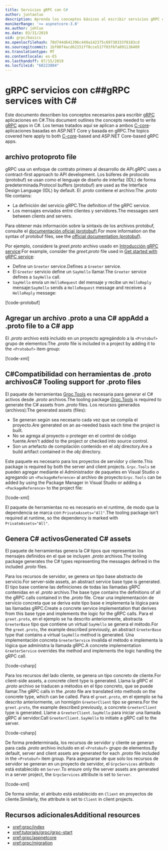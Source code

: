 ```yaml
---
title: Servicios gRPC con C#
author: juntaoluo
description: Aprenda los conceptos básicos al escribir servicios gRPC con C#.
monikerRange: '>= aspnetcore-3.0'
ms.author: johluo
ms.date: 03/31/2019
uid: grpc/basics
ms.openlocfilehash: 78d744d641396c449a142375c69730333f8183cd
ms.sourcegitcommit: 1bf80f4acd62151ff8cce517f03f6fa891136409
ms.translationtype: MT
ms.contentlocale: es-ES
ms.lasthandoff: 07/15/2019
ms.locfileid: "68223884"
---
```

# <a name="grpc-services-with-c"></a><span data-ttu-id="6597d-103">gRPC servicios con c#\#</span><span class="sxs-lookup"><span data-stu-id="6597d-103">gRPC services with C\#</span></span>

<span data-ttu-id="6597d-104">Este documento describen los conceptos necesarios para escribir [gRPC](https://grpc.io/docs/guides/) aplicaciones en C#.</span><span class="sxs-lookup"><span data-stu-id="6597d-104">This document outlines the concepts needed to write [gRPC](https://grpc.io/docs/guides/) apps in C#.</span></span> <span data-ttu-id="6597d-105">Los temas tratados aquí se aplican a ambos [C-core](https://grpc.io/blog/grpc-stacks)-aplicaciones basadas en ASP.NET Core y basada en gRPC.</span><span class="sxs-lookup"><span data-stu-id="6597d-105">The topics covered here apply to both [C-core](https://grpc.io/blog/grpc-stacks)-based and ASP.NET Core-based gRPC apps.</span></span>

## <a name="proto-file"></a><span data-ttu-id="6597d-106">archivo proto</span><span class="sxs-lookup"><span data-stu-id="6597d-106">proto file</span></span>

<span data-ttu-id="6597d-107">gRPC usa un enfoque de contrato primero al desarrollo de API.</span><span class="sxs-lookup"><span data-stu-id="6597d-107">gRPC uses a contract-first approach to API development.</span></span> <span data-ttu-id="6597d-108">Los búferes de protocolo (protobuf) se usan como el lenguaje de diseño de interfaz (IDL) de forma predeterminada.</span><span class="sxs-lookup"><span data-stu-id="6597d-108">Protocol buffers (protobuf) are used as the Interface Design Language (IDL) by default.</span></span> <span data-ttu-id="6597d-109">El *.proto* contiene el archivo:</span><span class="sxs-lookup"><span data-stu-id="6597d-109">The *.proto* file contains:</span></span>

* <span data-ttu-id="6597d-110">La definición del servicio gRPC.</span><span class="sxs-lookup"><span data-stu-id="6597d-110">The definition of the gRPC service.</span></span>
* <span data-ttu-id="6597d-111">Los mensajes enviados entre clientes y servidores.</span><span class="sxs-lookup"><span data-stu-id="6597d-111">The messages sent between clients and servers.</span></span>

<span data-ttu-id="6597d-112">Para obtener más información sobre la sintaxis de los archivos protobuf, consulte el [documentación oficial (protobuf)](https://developers.google.com/protocol-buffers/docs/proto3).</span><span class="sxs-lookup"><span data-stu-id="6597d-112">For more information on the syntax of protobuf files, see the [official documentation (protobuf)](https://developers.google.com/protocol-buffers/docs/proto3).</span></span>

<span data-ttu-id="6597d-113">Por ejemplo, considere la *greet.proto* archivo usado en [Introducción gRPC service](xref:tutorials/grpc/grpc-start):</span><span class="sxs-lookup"><span data-stu-id="6597d-113">For example, consider the *greet.proto* file used in [Get started with gRPC service](xref:tutorials/grpc/grpc-start):</span></span>

* <span data-ttu-id="6597d-114">Define un `Greeter` service.</span><span class="sxs-lookup"><span data-stu-id="6597d-114">Defines a `Greeter` service.</span></span>
* <span data-ttu-id="6597d-115">El `Greeter` servicio define un `SayHello` llamar.</span><span class="sxs-lookup"><span data-stu-id="6597d-115">The `Greeter` service defines a `SayHello` call.</span></span>
* <span data-ttu-id="6597d-116">`SayHello` envía un `HelloRequest` del mensaje y recibe un `HelloReply` mensaje:</span><span class="sxs-lookup"><span data-stu-id="6597d-116">`SayHello` sends a `HelloRequest` message and receives a `HelloReply` message:</span></span>

[!code-protobuf[](~/tutorials//grpc/grpc-start/sample/GrpcGreeter/Protos/greet.proto)]

## <a name="add-a-proto-file-to-a-c-app"></a><span data-ttu-id="6597d-117">Agregar un archivo .proto a una C\# app</span><span class="sxs-lookup"><span data-stu-id="6597d-117">Add a .proto file to a C\# app</span></span>

<span data-ttu-id="6597d-118">El *.proto* archivo está incluido en un proyecto agregándolo a la `<Protobuf>` grupo de elementos:</span><span class="sxs-lookup"><span data-stu-id="6597d-118">The *.proto* file is included in a project by adding it to the `<Protobuf>` item group:</span></span>

[!code-xml[](~/tutorials/grpc/grpc-start/sample/GrpcGreeter/GrpcGreeter.csproj?highlight=2&range=7-9)]

## <a name="c-tooling-support-for-proto-files"></a><span data-ttu-id="6597d-119">C#Compatibilidad con herramientas de .proto archivos</span><span class="sxs-lookup"><span data-stu-id="6597d-119">C# Tooling support for .proto files</span></span>

<span data-ttu-id="6597d-120">El paquete de herramientas [Grpc.Tools](https://www.nuget.org/packages/Grpc.Tools/) es necesaria para generar el C# activos desde *.proto* archivos.</span><span class="sxs-lookup"><span data-stu-id="6597d-120">The tooling package [Grpc.Tools](https://www.nuget.org/packages/Grpc.Tools/) is required to generate the C# assets from *.proto* files.</span></span> <span data-ttu-id="6597d-121">Los recursos generados (archivos):</span><span class="sxs-lookup"><span data-stu-id="6597d-121">The generated assets (files):</span></span>

* <span data-ttu-id="6597d-122">Se generan según sea necesario cada vez que se compila el proyecto.</span><span class="sxs-lookup"><span data-stu-id="6597d-122">Are generated on an as-needed basis each time the project is built.</span></span>
* <span data-ttu-id="6597d-123">No se agrega al proyecto o proteger en el control de código fuente.</span><span class="sxs-lookup"><span data-stu-id="6597d-123">Aren't added to the project or checked into source control.</span></span>
* <span data-ttu-id="6597d-124">Son un artefacto de compilación contenido en el *obj* directory.</span><span class="sxs-lookup"><span data-stu-id="6597d-124">Are a build artifact contained in the *obj* directory.</span></span>

<span data-ttu-id="6597d-125">Este paquete es necesario para los proyectos de servidor y cliente.</span><span class="sxs-lookup"><span data-stu-id="6597d-125">This package is required by both the server and client projects.</span></span> <span data-ttu-id="6597d-126">`Grpc.Tools` se pueden agregar mediante el Administrador de paquetes en Visual Studio o agregando un `<PackageReference>` al archivo de proyecto:</span><span class="sxs-lookup"><span data-stu-id="6597d-126">`Grpc.Tools` can be added by using the Package Manager in Visual Studio or adding a `<PackageReference>` to the project file:</span></span>

[!code-xml[](~/tutorials/grpc/grpc-start/sample/GrpcGreeter/GrpcGreeter.csproj?highlight=1&range=15)]

<span data-ttu-id="6597d-127">El paquete de herramientas no es necesario en el runtime, de modo que la dependencia se marca con `PrivateAssets="All"`.</span><span class="sxs-lookup"><span data-stu-id="6597d-127">The tooling package isn't required at runtime, so the dependency is marked with `PrivateAssets="All"`.</span></span>

## <a name="generated-c-assets"></a><span data-ttu-id="6597d-128">Genera C# activos</span><span class="sxs-lookup"><span data-stu-id="6597d-128">Generated C# assets</span></span>

<span data-ttu-id="6597d-129">El paquete de herramientas genera la C# tipos que representan los mensajes definidos en el que se incluyen *.proto* archivos.</span><span class="sxs-lookup"><span data-stu-id="6597d-129">The tooling package generates the C# types representing the messages defined in the included *.proto* files.</span></span>

<span data-ttu-id="6597d-130">Para los recursos de servidor, se genera un tipo base abstracto de servicio.</span><span class="sxs-lookup"><span data-stu-id="6597d-130">For server-side assets, an abstract service base type is generated.</span></span> <span data-ttu-id="6597d-131">El tipo base contiene las definiciones de todas las llamadas gRPC contenidas en el *.proto* archivo.</span><span class="sxs-lookup"><span data-stu-id="6597d-131">The base type contains the definitions of all the gRPC calls contained in the *.proto* file.</span></span> <span data-ttu-id="6597d-132">Crear una implementación de servicio concreta que se deriva este tipo base e implementa la lógica para las llamadas gRPC.</span><span class="sxs-lookup"><span data-stu-id="6597d-132">Create a concrete service implementation that derives from this base type and implements the logic for the gRPC calls.</span></span> <span data-ttu-id="6597d-133">Para el `greet.proto`, en el ejemplo se ha descrito anteriormente, abstracta `GreeterBase` tipo que contiene un virtual `SayHello` se genera el método.</span><span class="sxs-lookup"><span data-stu-id="6597d-133">For the `greet.proto`, the example described previously, an abstract `GreeterBase` type that contains a virtual `SayHello` method is generated.</span></span> <span data-ttu-id="6597d-134">Una implementación concreta `GreeterService` invalida el método e implementa la lógica que administra la llamada gRPC.</span><span class="sxs-lookup"><span data-stu-id="6597d-134">A concrete implementation `GreeterService` overrides the method and implements the logic handling the gRPC call.</span></span>

[!code-csharp[](~/tutorials//grpc/grpc-start/sample/GrpcGreeter/Services/GreeterService.cs?name=snippet)]

<span data-ttu-id="6597d-135">Para los recursos del lado cliente, se genera un tipo concreto de cliente.</span><span class="sxs-lookup"><span data-stu-id="6597d-135">For client-side assets, a concrete client type is generated.</span></span> <span data-ttu-id="6597d-136">Llama la gRPC el *.proto* archivo se traducen a métodos en el tipo concreto, que se puede llamar.</span><span class="sxs-lookup"><span data-stu-id="6597d-136">The gRPC calls in the *.proto* file are translated into methods on the concrete type, which can be called.</span></span> <span data-ttu-id="6597d-137">Para el `greet.proto`, en el ejemplo se ha descrito anteriormente, un hormigón `GreeterClient` tipo se genera.</span><span class="sxs-lookup"><span data-stu-id="6597d-137">For the `greet.proto`, the example described previously, a concrete `GreeterClient` type is generated.</span></span> <span data-ttu-id="6597d-138">Llame a `GreeterClient.SayHello` para iniciar una llamada gRPC al servidor.</span><span class="sxs-lookup"><span data-stu-id="6597d-138">Call `GreeterClient.SayHello` to initiate a gRPC call to the server.</span></span>

[!code-csharp[](~/tutorials//grpc/grpc-start/sample/GrpcGreeterClient/Program.cs?highlight=5-8&name=snippet)]

<span data-ttu-id="6597d-139">De forma predeterminada, los recursos de servidor y cliente se generan para cada *.proto* archivo incluido en el `<Protobuf>` grupo de elementos.</span><span class="sxs-lookup"><span data-stu-id="6597d-139">By default, server and client assets are generated for each *.proto* file included in the `<Protobuf>` item group.</span></span> <span data-ttu-id="6597d-140">Para asegurarse de que solo los recursos de servidor se generan en un proyecto de servidor, el `GrpcServices` atributo está establecido en `Server`.</span><span class="sxs-lookup"><span data-stu-id="6597d-140">To ensure only the server assets are generated in a server project, the `GrpcServices` attribute is set to `Server`.</span></span>

[!code-xml[](~/tutorials//grpc/grpc-start/sample/GrpcGreeter/GrpcGreeter.csproj?highlight=2&range=7-9)]

<span data-ttu-id="6597d-141">De forma similar, el atributo está establecido en `Client` en proyectos de cliente.</span><span class="sxs-lookup"><span data-stu-id="6597d-141">Similarly, the attribute is set to `Client` in client projects.</span></span>

## <a name="additional-resources"></a><span data-ttu-id="6597d-142">Recursos adicionales</span><span class="sxs-lookup"><span data-stu-id="6597d-142">Additional resources</span></span>

* <xref:grpc/index>
* <xref:tutorials/grpc/grpc-start>
* <xref:grpc/aspnetcore>
* <xref:grpc/migration>
